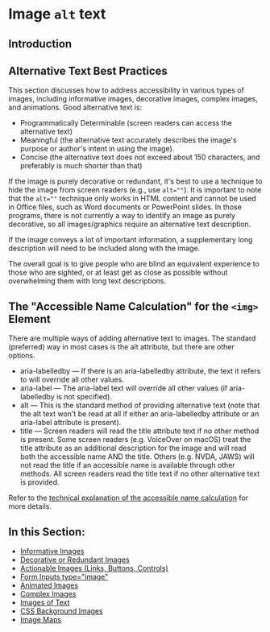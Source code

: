 # Image `alt` text

## Introduction

## Alternative Text Best Practices

This section discusses how to address accessibility in various types of images, including informative images, decorative images, complex images, and animations. Good alternative text is:

- Programmatically Determinable (screen readers can access the alternative text)
- Meaningful (the alternative text accurately describes the image's purpose or author's intent in using the image).
- Concise (the alternative text does not exceed about 150 characters, and preferably is much shorter than that)

If the image is purely decorative or redundant, it's best to use a technique to hide the image from screen readers (e.g., use `alt=""`). It is important to note that the `alt=""` technique only works in HTML content and cannot be used in Office files, such as Word documents or PowerPoint slides. In those programs, there is not currently a way to identify an image as purely decorative, so all images/graphics require an alternative text description.

If the image conveys a lot of important information, a supplementary long description will need to be included along with the image.

The overall goal is to give people who are blind an equivalent experience to those who are sighted, or at least get as close as possible without overwhelming them with long text descriptions.

## The "Accessible Name Calculation" for the `<img>` Element

There are multiple ways of adding alternative text to images. The standard (preferred) way in most cases is the alt attribute, but there are other options.

- aria-labelledby — If there is an aria-labelledby attribute, the text it refers to will override all other values.
- aria-label — The aria-label text will override all other values (if aria-labelledby is not specified).
- alt — This is the standard method of providing alternative text (note that the alt text won't be read at all if either an aria-labelledby attribute or an aria-label attribute is present).
- title — Screen readers will read the title attribute text if no other method is present. Some screen readers (e.g. VoiceOver on macOS) treat the title attribute as an additional description for the image and will read both the accessible name AND the title. Others (e.g. NVDA, JAWS) will not read the title if an accessible name is available through other methods. All screen readers read the title text if no other alternative text is provided.

Refer to the [technical explanation of the accessible name calculation](https://www.w3.org/TR/accname-aam-1.1/#mapping_additional_nd_te) for more details.

## In this Section:

- [Informative Images](informative-images.md)
- [Decorative or Redundant Images](decorative-or-redundant-images.md)
- [Actionable Images (Links, Buttons, Controls)](actionable-images-links-buttons-controls.md)
- [Form Inputs type="image"](form-input-type-image.md)
- [Animated Images](animated-images.md)
- [Complex Images](complex-images.md)
- [Images of Text](images-of-text.md)
- [CSS Background Images](css-background-images.md)
- [Image Maps](image-maps.md)

